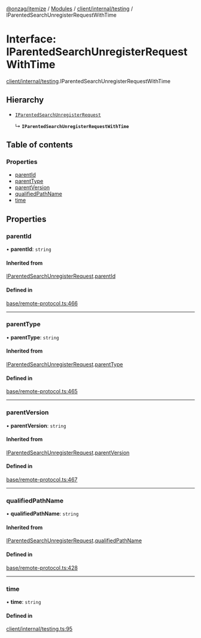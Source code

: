 [@onzag/itemize](../README.md) / [Modules](../modules.md) / [client/internal/testing](../modules/client_internal_testing.md) / IParentedSearchUnregisterRequestWithTime

# Interface: IParentedSearchUnregisterRequestWithTime

[client/internal/testing](../modules/client_internal_testing.md).IParentedSearchUnregisterRequestWithTime

## Hierarchy

- [`IParentedSearchUnregisterRequest`](base_remote_protocol.IParentedSearchUnregisterRequest.md)

  ↳ **`IParentedSearchUnregisterRequestWithTime`**

## Table of contents

### Properties

- [parentId](client_internal_testing.IParentedSearchUnregisterRequestWithTime.md#parentid)
- [parentType](client_internal_testing.IParentedSearchUnregisterRequestWithTime.md#parenttype)
- [parentVersion](client_internal_testing.IParentedSearchUnregisterRequestWithTime.md#parentversion)
- [qualifiedPathName](client_internal_testing.IParentedSearchUnregisterRequestWithTime.md#qualifiedpathname)
- [time](client_internal_testing.IParentedSearchUnregisterRequestWithTime.md#time)

## Properties

### parentId

• **parentId**: `string`

#### Inherited from

[IParentedSearchUnregisterRequest](base_remote_protocol.IParentedSearchUnregisterRequest.md).[parentId](base_remote_protocol.IParentedSearchUnregisterRequest.md#parentid)

#### Defined in

[base/remote-protocol.ts:466](https://github.com/onzag/itemize/blob/5c2808d3/base/remote-protocol.ts#L466)

___

### parentType

• **parentType**: `string`

#### Inherited from

[IParentedSearchUnregisterRequest](base_remote_protocol.IParentedSearchUnregisterRequest.md).[parentType](base_remote_protocol.IParentedSearchUnregisterRequest.md#parenttype)

#### Defined in

[base/remote-protocol.ts:465](https://github.com/onzag/itemize/blob/5c2808d3/base/remote-protocol.ts#L465)

___

### parentVersion

• **parentVersion**: `string`

#### Inherited from

[IParentedSearchUnregisterRequest](base_remote_protocol.IParentedSearchUnregisterRequest.md).[parentVersion](base_remote_protocol.IParentedSearchUnregisterRequest.md#parentversion)

#### Defined in

[base/remote-protocol.ts:467](https://github.com/onzag/itemize/blob/5c2808d3/base/remote-protocol.ts#L467)

___

### qualifiedPathName

• **qualifiedPathName**: `string`

#### Inherited from

[IParentedSearchUnregisterRequest](base_remote_protocol.IParentedSearchUnregisterRequest.md).[qualifiedPathName](base_remote_protocol.IParentedSearchUnregisterRequest.md#qualifiedpathname)

#### Defined in

[base/remote-protocol.ts:428](https://github.com/onzag/itemize/blob/5c2808d3/base/remote-protocol.ts#L428)

___

### time

• **time**: `string`

#### Defined in

[client/internal/testing.ts:95](https://github.com/onzag/itemize/blob/5c2808d3/client/internal/testing.ts#L95)
